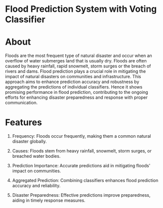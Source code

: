 # Flood Prediction System with Voting Classifier

# About

Floods are the most frequent type of natural disaster and occur when an overflow of water submerges land that is usually dry. Floods are often caused by heavy rainfall, rapid snowmelt, storm surges or the breach of rivers and dams. Flood prediction plays a crucial role in mitigating the impact of natural disasters on communities and infrastructure. This approach aims to enhance prediction accuracy and robustness by aggregating the predictions of individual classifiers. Hence it shows promising performance in flood prediction, contributing to the ongoing efforts for enhancing disaster preparedness and response with proper communication. 

# Features

1. Frequency: Floods occur frequently, making them a common natural disaster globally.
   
2. Causes: Floods stem from heavy rainfall, snowmelt, storm surges, or breached water bodies.

3. Prediction Importance: Accurate predictions aid in mitigating floods' impact on communities.

4. Aggregated Prediction: Combining classifiers enhances flood prediction accuracy and reliability.

5. Disaster Preparedness: Effective predictions improve preparedness, aiding in timely response measures.
